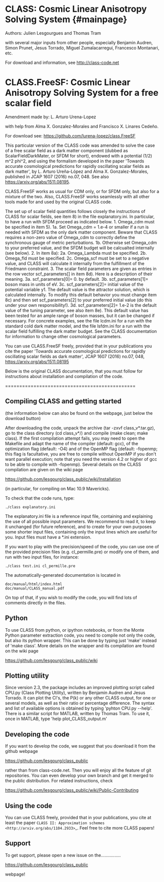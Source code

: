 CLASS: Cosmic Linear Anisotropy Solving System  {#mainpage}
==============================================

Authors: Julien Lesgourgues and Thomas Tram

with several major inputs from other people, especially Benjamin
Audren, Simon Prunet, Jesus Torrado, Miguel Zumalacarregui, Francesco
Montanari, etc.

For download and information, see http://class-code.net

CLASS.FreeSF: Cosmic Linear Anisotropy Solving System for a free scalar field
==============================================

Amendment made by: L. Arturo Urena-Lopez

with help from Alma X. Gonzalez-Morales and Francisco X. Linares Cedeño.

For download see: https://github.com/lurena-lopez/class.FreeSF

This particular version of the CLASS code was amended to solve the case of a free scalar field as a dark matter component (dubbed as ScalarFieldDarkMater, or SFDM for short), endowed with a potential (1/2) m^2 phi^2, and using the formalism developed in the paper 'Towards accurate cosmological predictions for rapidly oscillating scalar fields as dark matter', by L. Arturo Ureña-López and Alma X. Gonzalez-Morales, published in JCAP 1607 (2016) no.07, 048. See also https://arxiv.org/abs/1511.08195.

CLASS.FreeSF works as usual for CDM only, or for SFDM only, but also for a mixture of the two. Also, CLASS.FreeSF works seamlessly with all other tools made for and used by the original CLASS code.

The set up of scalar field quantities follows closely the instructions of CLASS for scalar fields, see item 8) in the file explanatory.ini. In particular, to have a run with SFDM proceed as indicated below.
    1. Omega_cdm must be specified in item 5). 
        1a. Set Omega_cdm = 1.e-4 or smaller if a run is needed with SFDM as the only dark matter component. Beware that CLASS requires a non-zero value of Omega_cdm to correctly define the synchronous gauge of metric perturbations.
        1b. Otherwise set Omega_cdm to your preferred value, and the SFDM budget will be calcualted internally (see below).
    2. In item 8a):
        2a. Omega_Lambda must be specified.
        2b. Omega_fld must be specified.
        2c. Omega_scf must be set to a negative value, and CLASS will calculate it internally from the fulfillment of the Friedmann constraint.
    3. The scalar field parameters are given as entries in the row vector scf_parameters[] in item 8d). Here is a description of their meaning.
        3a. scf_parameters[0]= 0. by default.
        3b. scf_parameters[1]= boson mass in units of eV.
        3c. scf_parameters[2]= initial value of the potential variable y1. The default value is the attractor solution, which is calculated internally. To modify this default behavior you must change item 8c) and then set scf_parameters[2] to your preferred initial value (do this under your own responsibility!).
        3d. scf_parameters[2]= 1.e-2 is the default value of the tuning parameter, see also item 8e). This default value has been tested for an ample range of boson masses, but it can be changed if necessary.
For concrete examples, see the file lcdm.ini for a run with the standard cold dark matter model, and the file lsfdm.ini for a run with the scalar field fulfilling the dark matter budget. See the CLASS documentation for information to change other cosmological parameters.

You can use CLASS.FreeSF freely, provided that in your publications you cite the paper 'Towards accurate cosmological predictions for rapidly oscillating scalar fields as dark matter', JCAP 1607 (2016) no.07, 048, https://arxiv.org/abs/1511.08195

Below is the original CLASS documentation, that you must follow for instructions about installation and compilation of the code.

==============================================

Compiling CLASS and getting started
-----------------------------------

(the information below can also be found on the webpage, just below
the download button)

After downloading the code, unpack the archive (tar -zxvf
class_v*.tar.gz), go to the class directory (cd class_v*/) and compile
(make clean; make class). If the first compilation attempt fails, you
may need to open the Makefile and adapt the name of the compiler
(default: gcc), of the optimization flag (default: -O4) and of the
OpenMP flag (default: -fopenmp; this flag is facultative, you are free
to compile without OpenMP if you don't want parallel execution; note
that you need the version 4.2 or higher of gcc to be able to compile
with -fopenmp). Several details on the CLASS compilation are given on
the wiki page

https://github.com/lesgourg/class_public/wiki/Installation

(in particular, for compiling on Mac 10.9 Mavericks).

To check that the code runs, type:

    ./class explanatory.ini

The explanatory.ini file is a reference input file, containing and
explaining the use of all possible input parameters. We recommend to
read it, to keep it unchanged (for future reference), and to create
for your own purposes some shorter input files, containing only the
input lines which are useful for you. Input files must have a *.ini
extension.

If you want to play with the precision/speed of the code, you can use
one of the provided precision files (e.g. cl_permille.pre) or modify
one of them, and run with two input files, for instance:

    ./class test.ini cl_permille.pre

The automatically-generated documentation is located in

    doc/manual/html/index.html
    doc/manual/CLASS_manual.pdf

On top of that, if you wish to modify the code, you will find lots of
comments directly in the files.

Python
------

To use CLASS from python, or ipython notebooks, or from the Monte
Python parameter extraction code, you need to compile not only the
code, but also its python wrapper. This can be done by typing just
'make' instead of 'make class'. More details on the wrapper and its
compilation are found on the wiki page

https://github.com/lesgourg/class_public/wiki

Plotting utility
----------------

Since version 2.3, the package includes an improved plotting script
called CPU.py (Class Plotting Utility), written by Benjamin Audren and
Jesus Torrado. It can plot the Cl's, the P(k) or any other CLASS
output, for one or several models, as well as their ratio or percentage
difference. The syntax and list of available options is obtained by
typing 'pyhton CPU.py --help'. There is a similar script for MATLAB,
written by Thomas Tram. To use it, once in MATLAB, type 'help
plot_CLASS_output.m'

Developing the code
--------------------

If you want to develop the code, we suggest that you download it from
the github webpage

https://github.com/lesgourg/class_public

rather than from class-code.net. Then you will enjoy all the feature
of git repositories. You can even develop your own branch and get it
merged to the public distribution. For related instructions, check

https://github.com/lesgourg/class_public/wiki/Public-Contributing

Using the code
--------------

You can use CLASS freely, provided that in your publications, you cite
at least the paper `CLASS II: Approximation schemes <http://arxiv.org/abs/1104.2933>`_. Feel free to cite more CLASS papers!

Support
-------

To get support, please open a new issue on the................

https://github.com/lesgourg/class_public

webpage!
